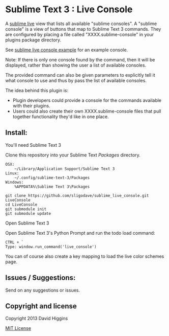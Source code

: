 Sublime Text 3 : Live Console
==========================

A [sublime live](https://github.com/sligodave/sublime_live) view that lists all available "sublime consoles".
A "sublime console" is a view of buttons that map to Sublime Text 3 commands.
They are configured by placing a file called "XXXX.sublime-console" in your plugins package directory.

See [sublime live console example](https://github.com/sligodave/sublime_live_console_example) for an example console.

Note: If there is only one console found by the command, then it will be displayed, rather than showing the user a list of available consoles.

The provided command can also be given parameters to explicitly tell it what console to use and thus by pass the list of available consoles.

The idea behind this plugin is:
* Plugin developers could provide a console for the commands available with their plugins.
* Users could also create their own XXXX.sublime-console files that pull together functionality they'd like in one place.

## Install:

You'll need Sublime Text 3

Clone this repository into your Sublime Text *Packages* directory.

	OSX:
	    ~/Library/Application Support/Sublime Text 3
	Linux:
        ~/.config/sublime-text-3/Packages
    Windows:
        %APPDATA%\Sublime Text 3\Packages

    git clone https://github.com/sligodave/sublime_live_console.git LiveConsole
    cd LiveConsole
    git submodule init
    git submodule update

Open Sublime Text 3

Open Sublime Text 3's Python Prompt and run the todo load command:

	CTRL + `
	Type: window.run_command('live_console')

You can of course also create a key mapping to load the live color schemes page.

## Issues / Suggestions:

Send on any suggestions or issues.

## Copyright and license
Copyright 2013 David Higgins

[MIT License](LICENSE)
